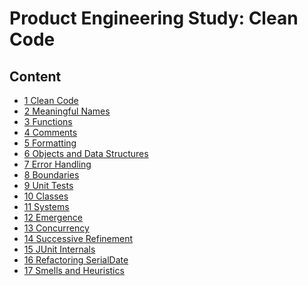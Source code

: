 Product Engineering Study: Clean Code
========

## Content

* [1 Clean Code](01_clean_code/01_clean_code.md)
* [2 Meaningful Names](02_meaningful_names/02_meaningful_names.md)
* [3 Functions](03_functions/03_functions.md)
* [4 Comments](04_commennts/04_commennts.md)
* [5 Formatting](05_formatting/05_formatting.md)
* [6 Objects and Data Structures](06_objects/06_objects_and_data_structures.md)
* [7 Error Handling](07_error_handling/07_error_handling.md)
* [8 Boundaries](08_boundaries/08_boundaries.md)
* [9 Unit Tests](09_unit_tests/09_unit_tests.md)
* [10 Classes](10_classes/10_classes.md)
* [11 Systems](11_systems/11_systems.md)
* [12 Emergence](12_emergence/12_emergence.md)
* [13 Concurrency](13_concurrency/13_concurrency.md)
* [14 Successive Refinement](14_successive_refinement/14_successive_refinement.md)
* [15 JUnit Internals](15_junit_internals/15_junit_internals.md)
* [16 Refactoring SerialDate](16_refactoring_serialdate/16_refactoring_serialdate.md)
* [17 Smells and Heuristics](17_smells_heuristics/17_smells_heuristics.md)
